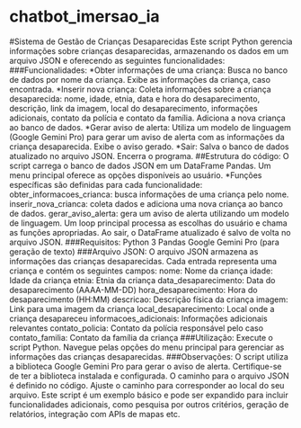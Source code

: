 # chatbot_imersao_ia

#Sistema de Gestão de Crianças Desaparecidas
  Este script Python gerencia informações sobre crianças desaparecidas, armazenando os dados em um arquivo JSON e oferecendo as seguintes funcionalidades:
###Funcionalidades:
*Obter informações de uma criança:
Busca no banco de dados por nome da criança.
Exibe as informações da criança, caso encontrada.
*Inserir nova criança:
Coleta informações sobre a criança desaparecida: nome, idade, etnia, data e hora do desaparecimento, descrição, link da imagem, local do desaparecimento, informações adicionais, contato da polícia e contato da família.
Adiciona a nova criança ao banco de dados.
*Gerar aviso de alerta:
Utiliza um modelo de linguagem (Google Gemini Pro) para gerar um aviso de alerta com as informações da criança desaparecida.
Exibe o aviso gerado.
*Sair:
Salva o banco de dados atualizado no arquivo JSON.
Encerra o programa.
##Estrutura do código:
O script carrega o banco de dados JSON em um DataFrame Pandas.
Um menu principal oferece as opções disponíveis ao usuário.
*Funções específicas são definidas para cada funcionalidade:
obter_informacoes_crianca: busca informações de uma criança pelo nome.
inserir_nova_crianca: coleta dados e adiciona uma nova criança ao banco de dados.
gerar_aviso_alerta: gera um aviso de alerta utilizando um modelo de linguagem.
Um loop principal processa as escolhas do usuário e chama as funções apropriadas.
Ao sair, o DataFrame atualizado é salvo de volta no arquivo JSON.
###Requisitos:
Python 3
Pandas
Google Gemini Pro (para geração de texto)
###Arquivo JSON:
O arquivo JSON armazena as informações das crianças desaparecidas. Cada entrada representa uma criança e contém os seguintes campos:
nome: Nome da criança
idade: Idade da criança
etnia: Etnia da criança
data_desaparecimento: Data do desaparecimento (AAAA-MM-DD)
hora_desaparecimento: Hora do desaparecimento (HH:MM)
descricao: Descrição física da criança
imagem: Link para uma imagem da criança
local_desaparecimento: Local onde a criança desapareceu
informacoes_adicionais: Informações adicionais relevantes
contato_policia: Contato da polícia responsável pelo caso
contato_familia: Contato da família da criança
###Utilização:
Execute o script Python.
Navegue pelas opções do menu principal para gerenciar as informações das crianças desaparecidas.
###Observações:
O script utiliza a biblioteca Google Gemini Pro para gerar o aviso de alerta. Certifique-se de ter a biblioteca instalada e configurada.
O caminho para o arquivo JSON é definido no código. Ajuste o caminho para corresponder ao local do seu arquivo.
Este script é um exemplo básico e pode ser expandido para incluir funcionalidades adicionais, como pesquisa por outros critérios, geração de relatórios, integração com APIs de mapas etc.
